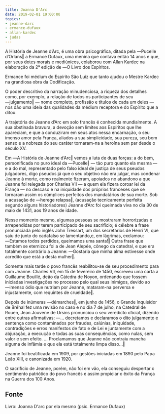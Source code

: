 ```yaml
---
title: Joanna D'Arc
date: 2019-02-01 19:00:00
topics: 
- jeanne-darc
- ermance-dufaux
- allan-kardec
- judas
---
```


A História de Jeanne d’Arc, é uma obra psicográfica, ditada pela ―Pucelle d’Orlans‖
a Ermance Dufaux, uma menina que contava então 14 anos e que, por seus dotes morais
e mediúnicos, colaborou com Allan Kardec na elaboração da 2ª edição de ―O Livro dos
Espíritos. 

Ermance foi médium do Espírito São Luiz que tanto ajudou o Mestre Kardec
na grandiosa obra da Codificação.

O poder descritivo da narração minudenciosa, a riqueza dos detalhes como, por
exemplo, a relação de todos os participantes de seu ―julgamento‖ — nome completo,
profissão e títulos de cada um deles — nos dão uma ideia das qualidades da médium
receptora e do Espírito que a ditou.

A trajetória de Jeanne d’Arc em solo francês é conhecida mundialmente. A sua
obstinada bravura, a devoção sem limites aos Espíritos que lhe apareciam, e que a
conduziram em seus atos nessa encarnação, o seu imenso amor pela França, aliados a
sua simplicidade, sua pureza, seu bom senso e a nobreza do seu caráter tornaram-na a
heroína sem par desde o século XV.

Em ―A História de Jeanne d’Arc‖ vemos a luta de duas forças: a do bem,
personificada no puro ideal da ―Pucelle‖ — tão puro quanto ela mesma — e a do mal,
representado pelo falso ideal de justiça de seus pseudos julgadores, digo pseudos já que
o seu objetivo não era julgar, mas condenar Jeanne à morte, como realmente fizeram,
apoiados no abandono a que Jeanne foi relegada por Charles VII — a quem ela fizera
coroar lei da França — no descaso e na iniquidade dos próprios franceses que se
tornaram assim os cúmplices perfeitos dos mandatários de sua morte.
Sob a acusação de ―herege relapsa‖, (acusação tecnicamente perfeita segundo alguns
historiadores) Jeanne d’Arc foi queimada viva no dia 30 de maio de 1431, aos 19 anos
de idade.

Nesse momento mesmo, algumas pessoas se mostraram horrorizadas e arrependidas
por terem participado de seu sacrifício; é célebre a frase pronunciada pelo inglês John
Tressart, um dos secretários de Henri VI, que saiu de junto do cadafalso se
lamentando,e, em lágrimas, exclamou: ―Estamos todos perdidos, queimamos uma
santa!‖ Outra frase que também se eternizou foi a de Jean Alepée, cônego da catedral, e
que era totalmente contrário a Jeanne: ―Gostaria que minha alma estivesse onde acredito
que está a desta mulher‖.

Somente mais tarde o povo francês reabilitou-se de seu procedimento para com
Jeanne. Charles VII, em 15 de fevereiro de 1450, escreveu uma carta a Guillaume
Bouillé, deão da Cátedra de Noyon, ordenando que fossem iniciadas investigações no
processo pelo qual seus inimigos, devido ao ―imenso ódio que nutriam por Jeanne,
mataram-na perversa e injustamente, com requintes de crueldade‖.

Depois de inúmeras ―démarches‖, em junho de 1456, o Grande Inquisidor de Bréhal
fez uma revisão no caso e no dia 7 de julho, na Catedral de Rouen, Jean Jouvene de
Ursins pronunciou o seu veredicto oficial, dizendo entre outras afirmativas: ―...
decretamos e declaramos o dito julgamento e sentença como contaminados por fraudes,
calúnias, iniquidade, contradições e erros manifestos de fato e de Lei e juntamente com
a abjuração, a execução e todas as suas consequências, como nulas, sem valor e sem
efeito. ... Proclamamos que Jeanne não contraiu mancha alguma de infâmia e que ela
está totalmente limpa disso...‖

Jeanne foi beatificada em 1909, por gestões iniciadas em 1890 pelo Papa Leão XIII,
e canonizada em 1920.

O sacrifício de Jeanne, porém, não foi em vão, ela conseguiu despertar o sentimento
patriótico do povo francês e assim propiciar o êxito da França na Guerra dos 100 Anos.

## Fonte
Livro: Joanna D'arc por ela mesmo (psic. Ermance Dufaux)
